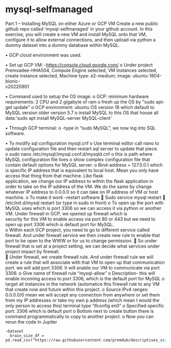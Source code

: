 # mysql-selfmanaged
Part 1 – Installing MySQL on either Azure or GCP VM
Create a new public github repo called 'mysql-selfmanaged' in your github account. In this exercise, you will create a new VM and install MySQL onto that VM, configure it to allow external connections, and then upload via python a dummy dataset into a dummy database within MySQL. 

•	GCP cloud environment was used.

•	Set up GCP VM:
    -https://console.cloud.google.com/
    o	Under project Premvadee-HHA504, Compute Engine selected, VM Instances selected, create instance selected, Machine type: e2-medium; image: ubuntu-1804-bionic-   
      v20220901

•	Command used to setup the OS image:
    o	GCP: minimum hardware requirements: 2 CPU and 2 gigabyte of ram
    o	fresh up the OS by "sudo apt-get update"
    o	GCP environment: ubuntu OS version 18 which default to MySQL version older version 5.7 
    o	install MySQL to this OS that house all data:'sudo apt install MySQL-server MySQL-client'

•	Through GCP terminal:
    o	-type in “sudo MySQL”, we now log into SQL software.

•	To modify sql configuration mysql.cnf 
  o	Use terminal editor call nano to update configuration file and then restart sql server to update that piece.  
  o	sudo nano  /etc/mysql//mysql.conf.d/mysqld.cnf
  o	this is path where MySQL configuration file lives
  o	show complex configuration file that contain default options for MySQL server.
  o	Bind-address =   127.0.0.1  which is specific IP address that is equivalent to local host.  Mean you only have access that thing from that machine. Like flask    
    application, we change our IP address to within the flask application in order to take on the IP address of the VM. We do the same by change whatever IP address to 
    0.0.0.0 so it can take on IP address of VM or host machine. 
  o	To make it work -restart software
      	Sudo service mysql restart
      	/etc/init.d/mysql restart  (or type in sudo in front)
  o	To open up the port with MySQL uses which is port 3306 so we can access it via python or another VM.  Under firewall in GCP, we opened up firewall which is       
    security for this VM to enable access via port 80 or 443 but we need to open up port 3306 which is default port for MySQL.  
  o Within each GCP project, you need to go to different service called firewall. And under firewall service we then create new rule to enable that port to be open to      the WWW or for us to change permission. 
   	So under firewall that is set at a project setting, we can decide what services under project impact by firewall.  
    	Under firewall, we create firewall rule. And under firewall rule we will create a rule that will associate with that VM to open up that communication port.  we 
      will add port 3306. It will enable our VM to communicate via port 3306.
    o	Give name of firewall rule “mysql-allow”
    o	Description- this will enable incoming access to port 3306, which is the default port for MySQL 
    o	target all instances in the network (automatice this firewall rule to any VM that create now and future within this project.
    o	Source IPv4 ranges: 0.0.0.0/0 mean we will accept any connection from anywhere or set them from my IP addresses or take my own p address (which mean I would the      only person to access this) terminal type  “ifconfig en0”
    o	Specified specific port: 3306 which is default port
    o	Bottom next to create button there is command programmatically to copy to another project.
    o	Now you can rerun the code in Jupiter
    
    -Dataset
      brain_size_df = pd.read_csv("https://raw.githubusercontent.com/premdub/descriptives_scipy/main/data/brain_size.csv")
      


